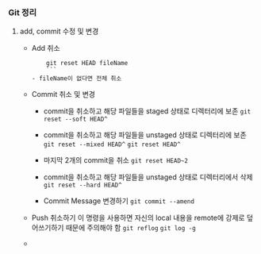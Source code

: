 ### Git 정리

1. add, commit 수정 및 변경

	-  Add 취소
		```Terminal
			git reset HEAD fileName
			```
		- fileName이 없다면 전체 취소

	- Commit 취소 및 변경
		- commit을 취소하고 해당 파일들을 staged 상태로 디렉터리에 보존
			`git reset --soft HEAD^`
		- commit을 취소하고 해당 파일들을 unstaged 상태로 디렉터리에 보존
			`git reset --mixed HEAD^`
			`git reset HEAD^`
		- 마지막 2개의 commit을 취소
			`git reset HEAD~2`
		- commit을 취소하고 해당 파일들을 unstaged 상태로 디렉터리에서 삭제
			`git reset --hard HEAD^`

		- Commit Message 변경하기
			`git commit --amend`

	- Push 취소하기
		이 명령을 사용하면 자신의 local 내용을 remote에 강제로 덮어쓰기하기 때문에 주의해야 함
		`git reflog`
		`git log -g`
	- 